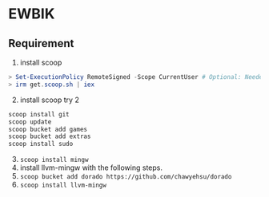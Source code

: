 # EWBIK

## Requirement

1. install scoop
```powershell
> Set-ExecutionPolicy RemoteSigned -Scope CurrentUser # Optional: Needed to run a remote script the first time
> irm get.scoop.sh | iex
```
2. install scoop try 2
```powershell
scoop install git
scoop update
scoop bucket add games
scoop bucket add extras
scoop install sudo
```
3. `scoop install mingw`
1. install llvm-mingw with the following steps.
1. `scoop bucket add dorado https://github.com/chawyehsu/dorado`
1. `scoop install llvm-mingw`